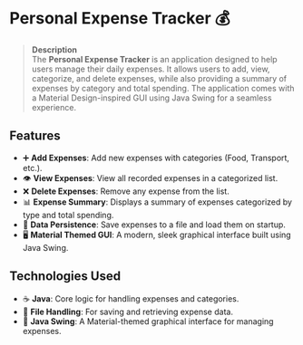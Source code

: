 # Personal Expense Tracker 💰

> **Description**  
The **Personal Expense Tracker** is an application designed to help users manage their daily expenses. It allows users to add, view, categorize, and delete expenses, while also providing a summary of expenses by category and total spending. The application comes with a Material Design-inspired GUI using Java Swing for a seamless experience.

## Features  
- ➕ **Add Expenses**: Add new expenses with categories (Food, Transport, etc.).
- 👁️ **View Expenses**: View all recorded expenses in a categorized list.
- ❌ **Delete Expenses**: Remove any expense from the list.
- 📊 **Expense Summary**: Displays a summary of expenses categorized by type and total spending.
- 💾 **Data Persistence**: Save expenses to a file and load them on startup.
- 🖥️ **Material Themed GUI**: A modern, sleek graphical interface built using Java Swing.

## Technologies Used  
- ☕ **Java**: Core logic for handling expenses and categories.
- 📝 **File Handling**: For saving and retrieving expense data.
- 🎨 **Java Swing**: A Material-themed graphical interface for managing expenses.
